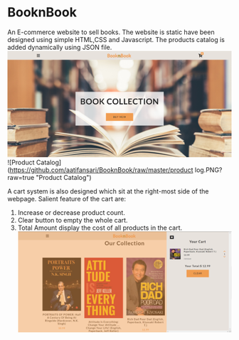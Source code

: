 # BooknBook
An E-commerce website to sell books. The website is static have been designed using simple HTML,CSS and Javascript. The products catalog is added dynamically using JSON file. 
![Main Page](https://github.com/aatifansari/BooknBook/raw/master/main_page.PNG?raw=true "Main Page")
![Product Catalog](https://github.com/aatifansari/BooknBook/raw/master/product log.PNG?raw=true "Product Catalog")

A cart system is also designed which sit at the right-most side of the webpage. Salient feature of the cart are:
1. Increase or decrease product count.
2. Clear button to empty the whole cart.
3. Total Amount display the cost of all products in the cart.
![Cart](https://github.com/aatifansari/BooknBook/raw/master/cart.PNG?raw=true "Cart")

